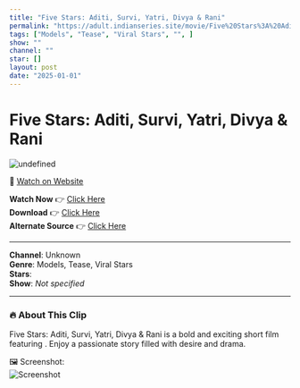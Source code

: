 ```yaml
---
title: "Five Stars: Aditi, Survi, Yatri, Divya & Rani"
permalink: "https://adult.indianseries.site/movie/Five%20Stars%3A%20Aditi%2C%20Survi%2C%20Yatri%2C%20Divya%20%26%20Rani"
tags: ["Models", "Tease", "Viral Stars", "", ]
show: ""
channel: ""
star: []
layout: post
date: "2025-01-01"
---
```


# Five Stars: Aditi, Survi, Yatri, Divya & Rani

![undefined](https://desisins.com/wp-content/uploads/2024/10/5-Stars-Models-MMS-DesiSins.com_.jpg)

🔗 [Watch on Website](https://adult.indianseries.site/movie/Five%20Stars%3A%20Aditi%2C%20Survi%2C%20Yatri%2C%20Divya%20%26%20Rani)

**Watch Now** 👉 [Click Here](https://adult.indianseries.site/movie/Five%20Stars%3A%20Aditi%2C%20Survi%2C%20Yatri%2C%20Divya%20%26%20Rani)  
**Download** 👉 [Click Here](https://adult.indianseries.site/movie/Five%20Stars%3A%20Aditi%2C%20Survi%2C%20Yatri%2C%20Divya%20%26%20Rani)  
**Alternate Source** 👉 [Click Here](https://adult.indianseries.site/movie/Five%20Stars%3A%20Aditi%2C%20Survi%2C%20Yatri%2C%20Divya%20%26%20Rani)

---

**Channel**: Unknown  
**Genre**: Models, Tease, Viral Stars  
**Stars**:   
**Show**: *Not specified*

---

### 🔥 About This Clip

Five Stars: Aditi, Survi, Yatri, Divya & Rani is a bold and exciting short film featuring . Enjoy a passionate story filled with desire and drama.
 
🖼️ Screenshot:  
![Screenshot](https://desisins.com/wp-content/uploads/2024/10/5-Stars-Models-MMS-DesiSins.com_.jpg)
